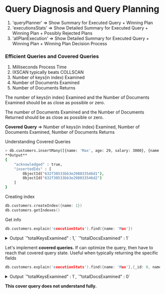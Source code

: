# Query Diagnosis and Query Planning

1. 'queryPlanner' ⇒ Show Summary for Executed Query + Winning Plan
2. 'executionsStats' ⇒ Show Detailed Summary for Executed Query + Winning Plan + Possibly Rejected Plans
3. 'allPlanExecution' ⇒  Show Detailed Summary for Executed Query + Winning Plan + Winning Plan Decision Process

### Efficient Queries and Covered Queries

1. Milliseconds Process Time
2. IXSCAN typically beats COLLSCAN
3. Number of keys(in index) Examined
4. Number of Documents Examined 
5. Number of Documents Returns

The number of keys(in index) Examined and the Number of Documents Examined should be as close as possible or zero.

The number of Documents Examined and the Number of Documents Returned should be as close as possible or zero.

**Covered Query** ⇒ Number of keys(in index) Examined, Number of Documents Examined, Number of Documents Returns

Understanding Covered Queries

```bash
> db.customers.insertMany([{name: 'Max', age: 29, salary: 3000}, {name: 'Manu', age: 30, salary: 4000}])
**Output**
{
	"acknowledged" : true,
	"insertedIds" : [
		ObjectId("632f30533bb3e298033546d1"),
		ObjectId("632f30533bb3e298033546d2")
	]
}
```

Creating index

```cpp
db.customers.createIndex({name: 1})
db.customers.getIndexes()
```

Get info

```cpp
db.customers.explain('executionStats').find({name: 'Max'})
```

<details>
<summary>Output `"totalKeysExamined" : 1,` `"totalDocsExamined" : 1`</summary>

```schema
    {
    	"queryPlanner" : {
    		"plannerVersion" : 1,
    		"namespace" : "test.customers",
    		"indexFilterSet" : false,
    		"parsedQuery" : {
    			"name" : {
    				"$eq" : "Max"
    			}
    		},
    		"winningPlan" : {
    			"stage" : "FETCH",
    			"inputStage" : {
    				"stage" : "IXSCAN",
    				"keyPattern" : {
    					"name" : 1
    				},
    				"indexName" : "name_1",
    				"isMultiKey" : false,
    				"multiKeyPaths" : {
    					"name" : [ ]
    				},
    				"isUnique" : false,
    				"isSparse" : false,
    				"isPartial" : false,
    				"indexVersion" : 2,
    				"direction" : "forward",
    				"indexBounds" : {
    					"name" : [
    						"[\"Max\", \"Max\"]"
    					]
    				}
    			}
    		},
    		"rejectedPlans" : [ ]
    	},
    	"executionStats" : {
    		"executionSuccess" : true,
    		"nReturned" : 1,
    		"executionTimeMillis" : 0,
    		"totalKeysExamined" : 1,
    		"totalDocsExamined" : 1,
    		"executionStages" : {
    			"stage" : "FETCH",
    			"nReturned" : 1,
    			"executionTimeMillisEstimate" : 0,
    			"works" : 2,
    			"advanced" : 1,
    			"needTime" : 0,
    			"needYield" : 0,
    			"saveState" : 0,
    			"restoreState" : 0,
    			"isEOF" : 1,
    			"invalidates" : 0,
    			"docsExamined" : 1,
    			"alreadyHasObj" : 0,
    			"inputStage" : {
    				"stage" : "IXSCAN",
    				"nReturned" : 1,
    				"executionTimeMillisEstimate" : 0,
    				"works" : 2,
    				"advanced" : 1,
    				"needTime" : 0,
    				"needYield" : 0,
    				"saveState" : 0,
    				"restoreState" : 0,
    				"isEOF" : 1,
    				"invalidates" : 0,
    				"keyPattern" : {
    					"name" : 1
    				},
    				"indexName" : "name_1",
    				"isMultiKey" : false,
    				"multiKeyPaths" : {
    					"name" : [ ]
    				},
    				"isUnique" : false,
    				"isSparse" : false,
    				"isPartial" : false,
    				"indexVersion" : 2,
    				"direction" : "forward",
    				"indexBounds" : {
    					"name" : [
    						"[\"Max\", \"Max\"]"
    					]
    				},
    				"keysExamined" : 1,
    				"seeks" : 1,
    				"dupsTested" : 0,
    				"dupsDropped" : 0,
    				"seenInvalidated" : 0
    			}
    		}
    	},
    	"serverInfo" : {
    		"host" : "jahid-HP-ProBook-6470b",
    		"port" : 27017,
    		"version" : "3.6.8",
    		"gitVersion" : "8e540c0b6db93ce994cc548f000900bdc740f80a"
    	},
    	"ok" : 1
    }
```
</details>
    

Let's implement **covered queries.** If can optimize the query, then have to reach that covered query state. Useful when typically returning the specific fields

```cpp
db.customers.explain('executionStats').find({name: 'Max'},{_id: 0, name: 1})
```

<details>
<summary>Output `"totalKeysExamined" : 1`, `"totalDocsExamined" : 0`</summary>

```schema
    {
    	"queryPlanner" : {
    		"plannerVersion" : 1,
    		"namespace" : "test.customers",
    		"indexFilterSet" : false,
    		"parsedQuery" : {
    			"name" : {
    				"$eq" : "Max"
    			}
    		},
    		"winningPlan" : {
    			"stage" : "PROJECTION",
    			"transformBy" : {
    				"_id" : 0,
    				"name" : 1
    			},
    			"inputStage" : {
    				"stage" : "IXSCAN",
    				"keyPattern" : {
    					"name" : 1
    				},
    				"indexName" : "name_1",
    				"isMultiKey" : false,
    				"multiKeyPaths" : {
    					"name" : [ ]
    				},
    				"isUnique" : false,
    				"isSparse" : false,
    				"isPartial" : false,
    				"indexVersion" : 2,
    				"direction" : "forward",
    				"indexBounds" : {
    					"name" : [
    						"[\"Max\", \"Max\"]"
    					]
    				}
    			}
    		},
    		"rejectedPlans" : [ ]
    	},
    	"executionStats" : {
    		"executionSuccess" : true,
    		"nReturned" : 1,
    		"executionTimeMillis" : 0,
    		"totalKeysExamined" : 1,
    		"totalDocsExamined" : 0,
    		"executionStages" : {
    			"stage" : "PROJECTION",
    			"nReturned" : 1,
    			"executionTimeMillisEstimate" : 0,
    			"works" : 2,
    			"advanced" : 1,
    			"needTime" : 0,
    			"needYield" : 0,
    			"saveState" : 0,
    			"restoreState" : 0,
    			"isEOF" : 1,
    			"invalidates" : 0,
    			"transformBy" : {
    				"_id" : 0,
    				"name" : 1
    			},
    			"inputStage" : {
    				"stage" : "IXSCAN",
    				"nReturned" : 1,
    				"executionTimeMillisEstimate" : 0,
    				"works" : 2,
    				"advanced" : 1,
    				"needTime" : 0,
    				"needYield" : 0,
    				"saveState" : 0,
    				"restoreState" : 0,
    				"isEOF" : 1,
    				"invalidates" : 0,
    				"keyPattern" : {
    					"name" : 1
    				},
    				"indexName" : "name_1",
    				"isMultiKey" : false,
    				"multiKeyPaths" : {
    					"name" : [ ]
    				},
    				"isUnique" : false,
    				"isSparse" : false,
    				"isPartial" : false,
    				"indexVersion" : 2,
    				"direction" : "forward",
    				"indexBounds" : {
    					"name" : [
    						"[\"Max\", \"Max\"]"
    					]
    				},
    				"keysExamined" : 1,
    				"seeks" : 1,
    				"dupsTested" : 0,
    				"dupsDropped" : 0,
    				"seenInvalidated" : 0
    			}
    		}
    	},
    	"serverInfo" : {
    		"host" : "jahid-HP-ProBook-6470b",
    		"port" : 27017,
    		"version" : "3.6.8",
    		"gitVersion" : "8e540c0b6db93ce994cc548f000900bdc740f80a"
    	},
    	"ok" : 1
    }
```
</details>

**This cover query does not understand fully.**